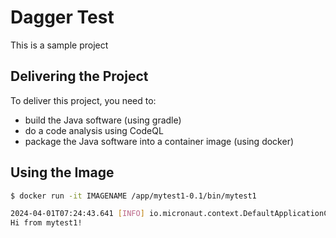 # Dagger Test

This is a sample project


## Delivering the Project

To deliver this project, you need to:

* build the Java software (using gradle)
* do a code analysis using CodeQL
* package the Java software into a container image (using docker)


## Using the Image
```bash
$ docker run -it IMAGENAME /app/mytest1-0.1/bin/mytest1

2024-04-01T07:24:43.641 [INFO] io.micronaut.context.DefaultApplicationContext$RuntimeConfiguredEnvironment - Established active environments: [cli]
Hi from mytest1!
```
